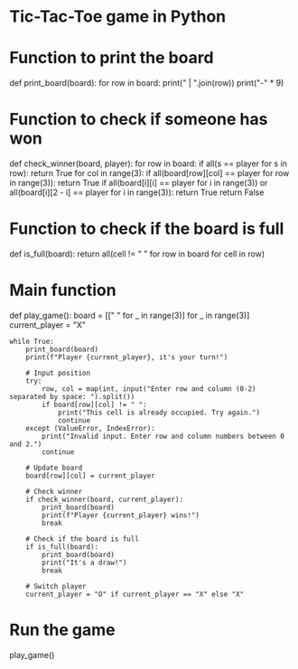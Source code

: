 # Tic-Tac-Toe game in Python

# Function to print the board
def print_board(board):
    for row in board:
        print(" | ".join(row))
        print("-" * 9)

# Function to check if someone has won
def check_winner(board, player):
    for row in board:
        if all(s == player for s in row):
            return True
    for col in range(3):
        if all(board[row][col] == player for row in range(3)):
            return True
    if all(board[i][i] == player for i in range(3)) or all(board[i][2 - i] == player for i in range(3)):
        return True
    return False

# Function to check if the board is full
def is_full(board):
    return all(cell != " " for row in board for cell in row)

# Main function
def play_game():
    board = [[" " for _ in range(3)] for _ in range(3)]
    current_player = "X"

    while True:
        print_board(board)
        print(f"Player {current_player}, it's your turn!")

        # Input position
        try:
            row, col = map(int, input("Enter row and column (0-2) separated by space: ").split())
            if board[row][col] != " ":
                print("This cell is already occupied. Try again.")
                continue
        except (ValueError, IndexError):
            print("Invalid input. Enter row and column numbers between 0 and 2.")
            continue

        # Update board
        board[row][col] = current_player

        # Check winner
        if check_winner(board, current_player):
            print_board(board)
            print(f"Player {current_player} wins!")
            break

        # Check if the board is full
        if is_full(board):
            print_board(board)
            print("It's a draw!")
            break

        # Switch player
        current_player = "O" if current_player == "X" else "X"

# Run the game
play_game()
